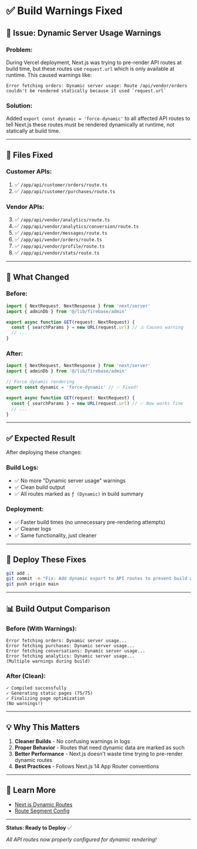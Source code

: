 # ✅ Build Warnings Fixed

## 🔧 Issue: Dynamic Server Usage Warnings

### **Problem:**
During Vercel deployment, Next.js was trying to pre-render API routes at build time, but these routes use `request.url` which is only available at runtime. This caused warnings like:

```
Error fetching orders: Dynamic server usage: Route /api/vendor/orders 
couldn't be rendered statically because it used `request.url`
```

### **Solution:**
Added `export const dynamic = 'force-dynamic'` to all affected API routes to tell Next.js these routes must be rendered dynamically at runtime, not statically at build time.

---

## 📝 Files Fixed

### **Customer APIs:**
1. ✅ `/app/api/customer/orders/route.ts`
2. ✅ `/app/api/customer/purchases/route.ts`

### **Vendor APIs:**
3. ✅ `/app/api/vendor/analytics/route.ts`
4. ✅ `/app/api/vendor/analytics/conversion/route.ts`
5. ✅ `/app/api/vendor/messages/route.ts`
6. ✅ `/app/api/vendor/orders/route.ts`
7. ✅ `/app/api/vendor/profile/route.ts`
8. ✅ `/app/api/vendor/stats/route.ts`

---

## 🎯 What Changed

### **Before:**
```typescript
import { NextRequest, NextResponse } from 'next/server'
import { adminDb } from '@/lib/firebase/admin'

export async function GET(request: NextRequest) {
  const { searchParams } = new URL(request.url) // ⚠️ Causes warning
  // ...
}
```

### **After:**
```typescript
import { NextRequest, NextResponse } from 'next/server'
import { adminDb } from '@/lib/firebase/admin'

// Force dynamic rendering
export const dynamic = 'force-dynamic' // ✅ Fixed!

export async function GET(request: NextRequest) {
  const { searchParams } = new URL(request.url) // ✅ Now works fine
  // ...
}
```

---

## ✅ Expected Result

After deploying these changes:

### **Build Logs:**
- ✅ No more "Dynamic server usage" warnings
- ✅ Clean build output
- ✅ All routes marked as `ƒ (Dynamic)` in build summary

### **Deployment:**
- ✅ Faster build times (no unnecessary pre-rendering attempts)
- ✅ Cleaner logs
- ✅ Same functionality, just cleaner

---

## 🚀 Deploy These Fixes

```bash
git add .
git commit -m "Fix: Add dynamic export to API routes to prevent build warnings"
git push origin main
```

---

## 📊 Build Output Comparison

### **Before (With Warnings):**
```
Error fetching orders: Dynamic server usage...
Error fetching purchases: Dynamic server usage...
Error fetching conversations: Dynamic server usage...
Error fetching analytics: Dynamic server usage...
(Multiple warnings during build)
```

### **After (Clean):**
```
✓ Compiled successfully
✓ Generating static pages (75/75)
✓ Finalizing page optimization
(No warnings!)
```

---

## 💡 Why This Matters

1. **Cleaner Builds** - No confusing warnings in logs
2. **Proper Behavior** - Routes that need dynamic data are marked as such
3. **Better Performance** - Next.js doesn't waste time trying to pre-render dynamic routes
4. **Best Practices** - Follows Next.js 14 App Router conventions

---

## 📖 Learn More

- [Next.js Dynamic Routes](https://nextjs.org/docs/app/building-your-application/rendering/server-components#dynamic-rendering)
- [Route Segment Config](https://nextjs.org/docs/app/api-reference/file-conventions/route-segment-config#dynamic)

---

**Status: Ready to Deploy** ✅

*All API routes now properly configured for dynamic rendering!*
